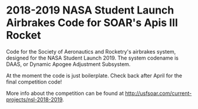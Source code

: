 # 2018-2019 NASA Student Launch Airbrakes Code for SOAR's Apis III Rocket
Code for the Society of Aeronautics and Rocketry's airbrakes system, designed for
the NASA Student Launch 2019. The system codename is DAAS, or Dynamic Apogee
Adjustment Subsystem.

At the moment the code is just boilerplate. Check back after April for the final
competition code!

More info about the competition can be found at
http://usfsoar.com/current-projects/nsl-2018-2019.
